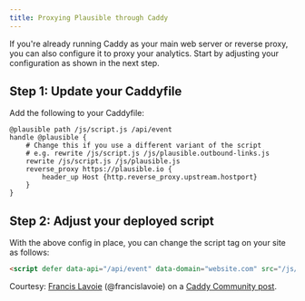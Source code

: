 ```yaml
---
title: Proxying Plausible through Caddy
---
```


If you're already running Caddy as your main web server or reverse
proxy, you can also configure it to proxy your analytics. Start by adjusting your
configuration as shown in the next step.

## Step 1: Update your Caddyfile

Add the following to your Caddyfile:

```
@plausible path /js/script.js /api/event
handle @plausible {
	# Change this if you use a different variant of the script
	# e.g. rewrite /js/script.js /js/plausible.outbound-links.js
	rewrite /js/script.js /js/plausible.js
	reverse_proxy https://plausible.io {
		header_up Host {http.reverse_proxy.upstream.hostport}
	}
}
```

## Step 2: Adjust your deployed script

With the above config in place, you can change the script tag on your site as follows:

```html
<script defer data-api="/api/event" data-domain="website.com" src="/js/script.js"></script>
```

Courtesy: [Francis Lavoie](https://caddy.community/u/francislavoie/summary) (@francislavoie) on a [Caddy Community post](https://caddy.community/t/how-to-proxy-plausible-analytics/12679/5).
